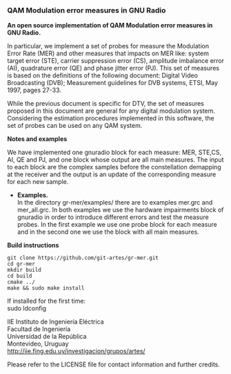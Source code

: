 <div id="readme" class="blob instapaper_body">
    <article class="markdown-body entry-content" itemprop="mainContentOfPage"><h3><a id="user-content-mer-in-gnu-radio" class="anchor" href="#mer-in-gnu-radio" aria-hidden="true"><span class="octicon octicon-link"></span></a>QAM Modulation error measures in GNU Radio</h3>

<p><strong>An open source implementation of QAM Modulation error measures in GNU Radio.</strong></p>

<p>In particular, we implement a set of probes for measure the Modulation Error Rate (MER) and other measures that impacts on MER like: system target error (STE), carrier suppression error (CS), amplitude imbalance error (AI), quadrature error (QE) and phase jitter error (PJ). 
This set of measures is based on the definitions of the following document: Digital Video Broadcasting (DVB);
Measurement guidelines for DVB systems, ETSI, May 1997, pages 27-33.  </p>

<p>While the previous document is specific for DTV, the set of measures proposed in this document are general for any digital modulation system. Considering the estimation procedures implemented in this software, the set of probes can be used on any QAM system. </p>

<p><strong>Notes and examples</strong></p>

<p>We have implemented  one gnuradio block for each measure: MER, STE,CS, AI, QE and PJ,  and one block whose output are  all main measures.
The input to each block are the complex samples before the constellation demapping at the receiver and the output is an update of the corresponding measure for each new sample. </p>

<ul>
<li><strong>Examples.</strong>  </li>
In the directory gr-mer/examples/ there are to examples mer.grc and mer_all.grc. In both examples we use the hardware impairments  block of gnuradio in order to introduce different errors and test the measure probes.
In the first example we use one probe block for each measure and in the second one we use the block with all main measures.
</ul>

<p><strong>Build instructions</strong></p>

<pre><code>git clone https://github.com/git-artes/gr-mer.git  
cd gr-mer  
mkdir build  
cd build  
cmake ../  
make &amp;&amp; sudo make install  
</code></pre>

<p>If installed for the first time:<br>
    sudo ldconfig  </p>

<p>IIE Instituto de Ingeniería Eléctrica<br>
Facultad de Ingeniería<br>
Universidad de la República<br>
Montevideo, Uruguay<br>
<a href="http://iie.fing.edu.uy/investigacion/grupos/artes/">http://iie.fing.edu.uy/investigacion/grupos/artes/</a>  </p>

<p>Please refer to the LICENSE file for contact information and further credits.   </p>
</article>
  </div>


